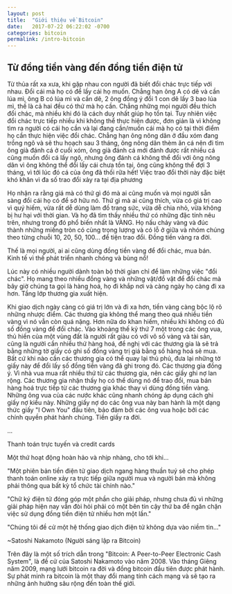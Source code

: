 ```yaml
---
layout: post
title:  "Giới thiệu về Bitcoin"
date:   2017-07-22 06:22:02 -0700
categories: bitcoin
permalink: /intro-bitcoin
---
```

## Từ đồng tiền vàng đến đồng tiền điện tử

Từ thủa rất xa xưa, khi gặp nhau con người đã biết đổi chác trực tiếp với nhau. Đổi cái mà họ có để lấy cái họ muốn. Chẳng hạn ông A có dê và cần lúa mì, ông B có lúa mì và cần dê, 2 ông đồng ý đổi 1 con dê lấy 3 bao lúa mì, thế là cả hai đều có thứ mà họ cần. Chẳng những mọi người đều thích đổi chác, mà nhiều khi đó là cách duy nhất giúp họ tồn tại. Tuy nhiên việc đổi chác trực tiếp nhiều khi không thể thực hiện được, đơn giản là vì không tìm ra người có cái họ cần và lại đang cần/muốn cái mà họ có tại thời điểm họ cần thực hiện việc đổi chác. Chẳng hạn ông nông dân ở đầu xóm đang trồng ngô và sẽ thu hoạch sau 3 tháng, ông nông dân thèm ăn cá nên đi tìm ông già đánh cá ở cuối xóm, ông già đánh cá mới đánh được rất nhiều cá cũng muốn đổi cá lấy ngô, nhưng ông đánh cá không thể đổi với ông nông dân vì ông không thể đổi lấy cái chưa tồn tại, ông cũng không thể đợi 3 tháng, vì tới lúc đó cá của ông đã thối rữa hết! Việc trao đổi thời này đặc biệt khó khăn vì đa số trao đổi xảy ra tại địa phương

Họ nhận ra rằng giá mà có thứ gì đó mà ai cũng muốn và mọi người sẵn sàng đổi cái họ có để sở hữu nó. Thứ gì mà ai cũng thích, vừa có giá trị cao vì quý hiếm, vừa rất dễ dùng làm đồ trang sức, vừa dễ chia nhỏ, vừa không bị hư hại với thời gian. Và họ đã tìm thấy nhiều thứ có những đặc tính nêu trên, nhưng trong đó phổ biến nhất là VÀNG. Họ nấu chảy vàng và đúc thành những miếng tròn có cùng trọng lượng và có lỗ ở giữa và nhóm chúng theo từng chuỗi 10, 20, 50, 100... để tiện trao đổi. Đồng tiền vàng ra đời.

Thế là mọi người, ai ai cũng dùng đồng tiền vàng để đổi chác, mua bán. Kinh tế vì thế phát triển nhanh chóng và bùng nổ! 

Lúc này có nhiều người dành toàn bộ thời gian chỉ để làm những việc "đổi chác". Họ mang theo nhiều đồng vàng và những vật/đồ vật để đổi chác mà bây giờ chúng ta gọi là hàng hoá, họ đi khắp nơi và càng ngày họ càng đi xa hơn. Tầng lớp thương gia xuất hiện.

Khi giao dịch ngày càng có giá trị lớn và đi xa hơn, tiền vàng càng bộc lộ rõ những nhược điểm. Các thương gia không thể mang theo quá nhiều tiền vàng vì nó vẫn còn quá nặng. Hơn nữa do khan hiếm, nhiều khi không có đủ số đồng vàng để đổi chác. Vào khoảng thế kỷ thứ 7 một trong các ông vua, thủ hiến của một vùng đất là người rất giàu có với vô số vàng và tài sản, cũng là người cần nhiều thứ hàng hoá, đề nghị với các thương gia là sẽ trả bằng những tờ giấy có ghi số đồng vàng trị giá bằng số hàng hoá sẽ mua. Bất cứ khi nào cần các thương gia có thể quay lại thủ phủ, đưa lại những tờ giấy này để đổi lấy số đồng tiền vàng đã ghi trong đó. Các thương gia đồng ý. Vì nhà vua mua rất nhiều thứ từ các thương gia, nên các giấy ghi nợ lan rộng. Các thương gia nhận thấy họ có thể dùng nó để trao đổi, mua bán hàng hoá trực tiếp từ các thương gia khác thay vì dùng đồng tiền vàng. Những ông vua của các nước khác cũng nhanh chóng áp dụng cách ghi giấy nợ kiểu này. Những giấy nợ do các ông vua này ban hành là một dạng thức giấy "I Own You" đầu tiên, bảo đảm bởi các ông vua hoặc bởi các chính quyền phát hành chúng. Tiền giấy ra đời.

...

Thanh toán trực tuyến và credit cards

Một thứ hoạt động hoàn hảo và nhịp nhàng, cho tới khi...

"Một phiên bản tiền điện tử giao dịch ngang hàng thuần tuý sẽ cho phép
thanh toán online xảy ra trực tiếp giữa người mua và người bán mà 
không phải thông qua bất kỳ tổ chức tài chính nào."

"Chữ ký điện tử đóng góp một phần cho giải pháp, nhưng chưa đủ vì những
giải pháp hiện nay vẫn đòi hỏi phải có một bên tin cậy thứ ba
để ngăn chặn việc sử dụng đồng tiền điện tử nhiều hơn một lần."

"Chúng tôi đề cử một hệ thống giao dịch điện tử không dựa vào niềm tin..."

~Satoshi Nakamoto (Người sáng lập ra Bitcoin)

Trên đây là một số trích dẫn trong "Bitcoin: A Peer-to-Peer Electronic Cash System",
là đề cử của Satoshi Nakamoto vào năm 2008. Vào tháng Giêng năm 2009, mạng lưới bitcoin ra đời
và đồng bitcoin đầu tiên được phát hành. Sự phát minh ra bitcoin là một thay đổi mang tính cách mạng
và sẽ tạo ra những ảnh hưởng sâu rộng đến toàn thế giới.
